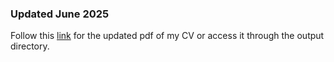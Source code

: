 ### Updated June 2025

Follow this [link](https://github.com/jennahamlin/Hamlin.CV/blob/master/output/Hamlin.pdf) for the updated pdf of my CV or access it through the output directory. 
